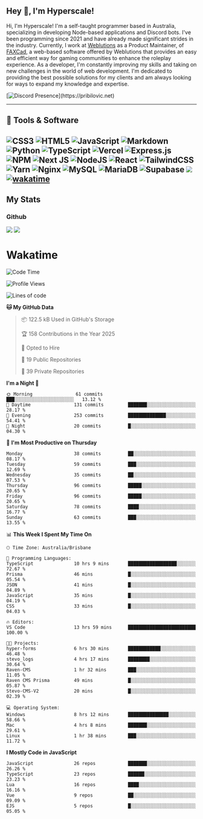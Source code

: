 ## Hey 👋, I'm Hyperscale!

Hi, I'm Hyperscale! I'm a self-taught programmer based in Australia, specializing in developing Node-based applications and Discord bots. I've been programming since 2021 and have already made significant strides in the industry. Currently, I work at [Weblutions](https://weblutions.com) as a Product Maintainer, of [FAXCad](https://weblutions.com/store/faxcad), a web-based software offered by Weblutions that provides an easy and efficient way for gaming communities to enhance the roleplay experience. As a developer, I'm constantly improving my skills and taking on new challenges in the world of web development. I'm dedicated to providing the best possible solutions for my clients and am always looking for ways to expand my knowledge and expertise.

[![Discord Presence](https://lanyard.cnrad.dev/api/906061699562475581?=idleMessage=:Just%Chillin%With%My%Kangaroo!)](https://pribilovic.net)

<p align="center">
<a href="https://github.com/Hyperscale1">
</a>
</p>

---
## 🔧 Tools & Software

![CSS3](https://img.shields.io/badge/css3-%231572B6.svg?style=for-the-badge&logo=css3&logoColor=white) ![HTML5](https://img.shields.io/badge/html5-%23E34F26.svg?style=for-the-badge&logo=html5&logoColor=white) ![JavaScript](https://img.shields.io/badge/javascript-%23323330.svg?style=for-the-badge&logo=javascript&logoColor=%23F7DF1E)  ![Markdown](https://img.shields.io/badge/markdown-%23000000.svg?style=for-the-badge&logo=markdown&logoColor=white) ![Python](https://img.shields.io/badge/python-3670A0?style=for-the-badge&logo=python&logoColor=ffdd54) ![TypeScript](https://img.shields.io/badge/typescript-%23007ACC.svg?style=for-the-badge&logo=typescript&logoColor=white) ![Vercel](https://img.shields.io/badge/vercel-%23000000.svg?style=for-the-badge&logo=vercel&logoColor=white) ![Express.js](https://img.shields.io/badge/express.js-%23404d59.svg?style=for-the-badge&logo=express&logoColor=%2361DAFB) ![NPM](https://img.shields.io/badge/NPM-%23000000.svg?style=for-the-badge&logo=npm&logoColor=white) ![Next JS](https://img.shields.io/badge/Next-black?style=for-the-badge&logo=next.js&logoColor=white) ![NodeJS](https://img.shields.io/badge/node.js-6DA55F?style=for-the-badge&logo=node.js&logoColor=white) ![React](https://img.shields.io/badge/react-%2320232a.svg?style=for-the-badge&logo=react&logoColor=%2361DAFB) ![TailwindCSS](https://img.shields.io/badge/tailwindcss-%2338B2AC.svg?style=for-the-badge&logo=tailwind-css&logoColor=white) ![Yarn](https://img.shields.io/badge/yarn-%232C8EBB.svg?style=for-the-badge&logo=yarn&logoColor=white) ![Nginx](https://img.shields.io/badge/nginx-%23009639.svg?style=for-the-badge&logo=nginx&logoColor=white) ![MySQL](https://img.shields.io/badge/mysql-%2300f.svg?style=for-the-badge&logo=mysql&logoColor=white) ![MariaDB](https://img.shields.io/badge/mariadb-%23316192.svg?style=for-the-badge&logo=mariadb&logoColor=white) ![Supabase](https://img.shields.io/badge/Supabase-3ECF8E?style=for-the-badge&logo=supabase&logoColor=white) ![](https://img.shields.io/badge/Ubuntu-E95420?style=for-the-badge&logo=ubuntu&logoColor=white) [![wakatime](https://wakatime.com/badge/user/6e098b16-30e8-493e-bf77-598fafbb912d.svg?style=for-the-badge)](https://wakatime.com/@6e098b16-30e8-493e-bf77-598fafbb912d) 
---
## My Stats

### Github
![](https://github-readme-stats.vercel.app/api?username=Hyperscale1&theme=blue-green)
![](https://github-readme-stats.vercel.app/api/top-langs/?username=Hyperscale1&theme=blue-green)

# Wakatime
<!--START_SECTION:waka-->
![Code Time](http://img.shields.io/badge/Code%20Time-964%20hrs%2052%20mins-blue)

![Profile Views](http://img.shields.io/badge/Profile%20Views-5-blue)

![Lines of code](https://img.shields.io/badge/From%20Hello%20World%20I%27ve%20Written-2.5%20million%20lines%20of%20code-blue)

**🐱 My GitHub Data** 

> 📦 122.5 kB Used in GitHub's Storage 
 > 
> 🏆 158 Contributions in the Year 2025
 > 
> 💼 Opted to Hire
 > 
> 📜 19 Public Repositories 
 > 
> 🔑 39 Private Repositories 
 > 
**I'm a Night 🦉** 

```text
🌞 Morning                61 commits          ███░░░░░░░░░░░░░░░░░░░░░░   13.12 % 
🌆 Daytime                131 commits         ███████░░░░░░░░░░░░░░░░░░   28.17 % 
🌃 Evening                253 commits         ██████████████░░░░░░░░░░░   54.41 % 
🌙 Night                  20 commits          █░░░░░░░░░░░░░░░░░░░░░░░░   04.30 % 
```
📅 **I'm Most Productive on Thursday** 

```text
Monday                   38 commits          ██░░░░░░░░░░░░░░░░░░░░░░░   08.17 % 
Tuesday                  59 commits          ███░░░░░░░░░░░░░░░░░░░░░░   12.69 % 
Wednesday                35 commits          ██░░░░░░░░░░░░░░░░░░░░░░░   07.53 % 
Thursday                 96 commits          █████░░░░░░░░░░░░░░░░░░░░   20.65 % 
Friday                   96 commits          █████░░░░░░░░░░░░░░░░░░░░   20.65 % 
Saturday                 78 commits          ████░░░░░░░░░░░░░░░░░░░░░   16.77 % 
Sunday                   63 commits          ███░░░░░░░░░░░░░░░░░░░░░░   13.55 % 
```


📊 **This Week I Spent My Time On** 

```text
🕑︎ Time Zone: Australia/Brisbane

💬 Programming Languages: 
TypeScript               10 hrs 9 mins       ██████████████████░░░░░░░   72.67 % 
Prisma                   46 mins             █░░░░░░░░░░░░░░░░░░░░░░░░   05.54 % 
JSON                     41 mins             █░░░░░░░░░░░░░░░░░░░░░░░░   04.89 % 
JavaScript               35 mins             █░░░░░░░░░░░░░░░░░░░░░░░░   04.19 % 
CSS                      33 mins             █░░░░░░░░░░░░░░░░░░░░░░░░   04.03 % 

🔥 Editors: 
VS Code                  13 hrs 59 mins      █████████████████████████   100.00 % 

🐱‍💻 Projects: 
hyper-forms              6 hrs 30 mins       ████████████░░░░░░░░░░░░░   46.48 % 
stevo_logs               4 hrs 17 mins       ████████░░░░░░░░░░░░░░░░░   30.64 % 
Raven-CMS                1 hr 32 mins        ███░░░░░░░░░░░░░░░░░░░░░░   11.05 % 
Raven CMS Prisma         49 mins             █░░░░░░░░░░░░░░░░░░░░░░░░   05.87 % 
Stevo-CMS-V2             20 mins             █░░░░░░░░░░░░░░░░░░░░░░░░   02.39 % 

💻 Operating System: 
Windows                  8 hrs 12 mins       ███████████████░░░░░░░░░░   58.66 % 
Mac                      4 hrs 8 mins        ███████░░░░░░░░░░░░░░░░░░   29.61 % 
Linux                    1 hr 38 mins        ███░░░░░░░░░░░░░░░░░░░░░░   11.72 % 
```

**I Mostly Code in JavaScript** 

```text
JavaScript               26 repos            ███████░░░░░░░░░░░░░░░░░░   26.26 % 
TypeScript               23 repos            ██████░░░░░░░░░░░░░░░░░░░   23.23 % 
Lua                      16 repos            ████░░░░░░░░░░░░░░░░░░░░░   16.16 % 
Vue                      9 repos             ██░░░░░░░░░░░░░░░░░░░░░░░   09.09 % 
EJS                      5 repos             █░░░░░░░░░░░░░░░░░░░░░░░░   05.05 % 
```




<!--END_SECTION:waka-->
